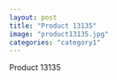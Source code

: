 ```yaml
---
layout: post
title: "Product 13135"
image: "product13135.jpg"
categories: "category1"
---
```

Product 13135
